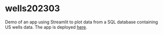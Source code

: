 # wells202303
Demo of an app using Streamlit to plot data from a SQL database containing US wells data. The app is deployed [here](https://wells202303.onrender.com).


